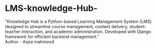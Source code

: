 # LMS-knowledge-Hub-
"Knowledge Hub is a Python-based Learning Management System (LMS) designed to streamline course management, content delivery, student-teacher interaction, and academic administration. Developed with Django framework for efficient backend management."
<br>
Author - Aqsa mahmood 
